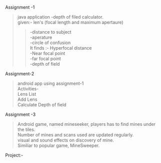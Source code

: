 Assignment -1 

>java application -depth of filed calculator.\
>given:- len's (focal length and maximum apertaure)
>>    -distance to subject\
 >>   -aperature\
>>    -circle of confusion\
>It finds :- Hyperfocal distance\
>>    -Near focal point\
>>    -far focal point\
>>   -depth of field

                    
Assignment-2

>android app using assignment-1\
>Activities-\
>Lens List\
>Add Lens\
>Calculate Depth of field

Assignment -3

>Android game, named mineseeker, players has to find mines under the tiles. \
>Number of mines and scans used are updated regularly.\
>visual and sound effects on discovery of mine.\
>Similiar to popular game, MineSweeper.


     
            
Project:-

                    

    

